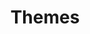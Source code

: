 ---
title: Themes
description: Manage themes in Ionic with CSS
weight: 12
lastmod: 2019-07-13T10:13:30-04:00
draft: false
vimeo: 348519528
emoji: 💅
---